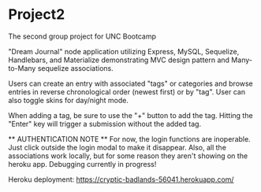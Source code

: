 # Project2

The second group project for UNC Bootcamp

"Dream Journal" node application utilizing Express, MySQL, Sequelize, Handlebars, and Materialize demonstrating MVC design pattern and Many-to-Many sequelize associations.

Users can create an entry with associated "tags" or categories and browse entries in reverse chronological order (newest first) or by "tag". User can also toggle skins for day/night mode.

When adding a tag, be sure to use the "+" button to add the tag. Hitting the "Enter" key will trigger a submission without the added tag.

** AUTHENTICATION NOTE **
For now, the login functions are inoperable. Just click outside the login modal to make it disappear.
Also, all the associations work locally, but for some reason they aren't showing on the heroku app.
Debugging currently in progress!

Heroku deployment: https://cryptic-badlands-56041.herokuapp.com/
